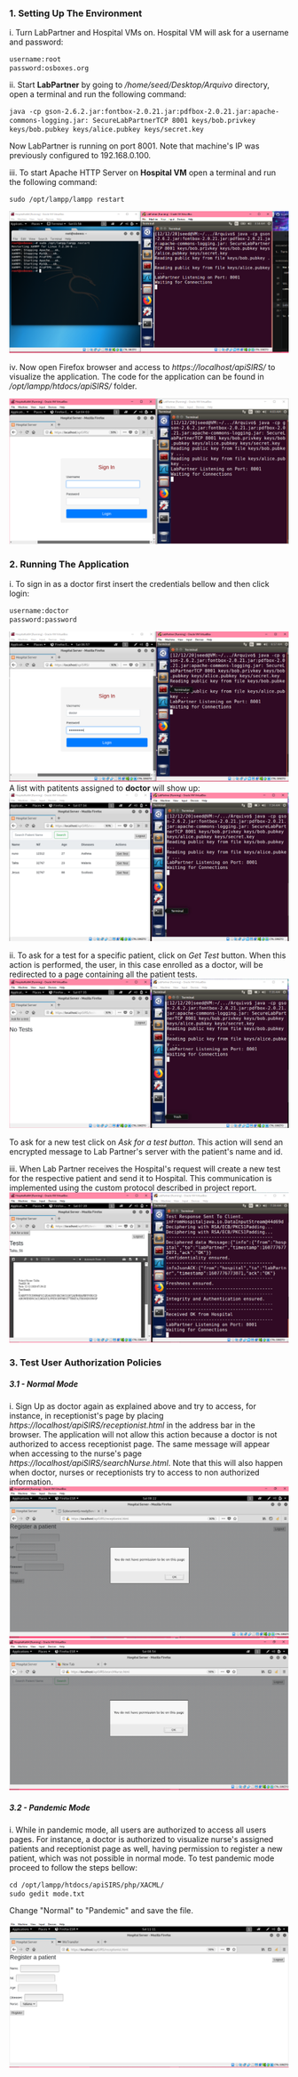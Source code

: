 ### 1. Setting Up The Environment 
i. Turn LabPartner and Hospital VMs on. Hospital VM will ask for a username and password:

``` 
username:root
password:osboxes.org
```

ii. Start **LabPartner** by going to */home/seed/Desktop/Arquivo* directory, open a terminal and run the following command:

```
java -cp gson-2.6.2.jar:fontbox-2.0.21.jar:pdfbox-2.0.21.jar:apache-commons-logging.jar: SecureLabPartnerTCP 8001 keys/bob.privkey keys/bob.pubkey keys/alice.pubkey keys/secret.key
```
Now LabPartner is running on port 8001. Note that machine's IP was previously  configured to 192.168.0.100. 

iii. To start Apache HTTP Server on **Hospital VM** open a terminal and run the following command:

```
sudo /opt/lampp/lampp restart
```
![alt text](https://github.com/MargaridaLopes/demo/blob/main/demo/img/1_i_ii_iii_iv.PNG)

iv. Now open Firefox browser and access to *https://localhost/apiSIRS/* to visualize the application. The code for the application can be found  in */opt/lampp/htdocs/apiSIRS/* folder.

![alt text](https://github.com/MargaridaLopes/demo/blob/main/demo/img/1_iv.PNG)

### 2. Running The Application 
i. To sign in as a doctor first insert the credentials bellow and then click login:
``` 
username:doctor
password:password
```
![alt text](https://github.com/MargaridaLopes/demo/blob/main/demo/img/2_i.PNG)
A list with patitents assigned to **doctor** will show up:
![alt text](https://github.com/MargaridaLopes/demo/blob/main/demo/img/2_ii.PNG)

ii. To ask for a test for a specific patient, click on _Get Test_ button. When this action is performed, the user, in this case enrolled as a doctor, will be redirected to a page containing all the patient tests.
![alt text](https://github.com/MargaridaLopes/demo/blob/main/demo/img/2_iia.PNG)

To ask for a new test click on _Ask for a test button_. This action will send an encrypted message to Lab Partner's server with the patient's name and id. 

iii. When Lab Partner receives the Hospital's request will create a new test for the respective patient and send it to Hospital. This communication is implemented using the custom protocol described in project report.
![alt text](https://github.com/MargaridaLopes/demo/blob/main/demo/img/2_iii.PNG)

### 3. Test User Authorization Policies
##### 3.1 - Normal Mode
i. Sign Up as doctor again as explained above and try to access, for instance, in receptionist's page by placing _https://localhost/apiSIRS/receptionist.html_ in the address bar in the browser. The application will not allow this action because a doctor is not authorized to access receptionist page. The same message will appear when accessing to the nurse's page _https://localhost/apiSIRS/searchNurse.html_. Note that this will also happen when doctor, nurses or receptionists try to access to non authorized information. 
![alt text](https://github.com/MargaridaLopes/demo/blob/main/demo/img/3_i.PNG)
![alt text](https://github.com/MargaridaLopes/demo/blob/main/demo/img/3_ib.PNG)

##### 3.2 - Pandemic Mode
i. While in pandemic mode, all users are authorized to access all users pages. For instance, a doctor is authorized to visualize nurse's assigned patients and receptionist page as well, having permission to register a new patient, which was not possible in normal mode.
To test pandemic mode proceed to follow the steps bellow:
```
cd /opt/lampp/htdocs/apiSIRS/php/XACML/
sudo gedit mode.txt
```
Change "Normal" to "Pandemic" and save the file.

![alt text](https://github.com/MargaridaLopes/demo/blob/main/demo/img/3_ii.PNG)





